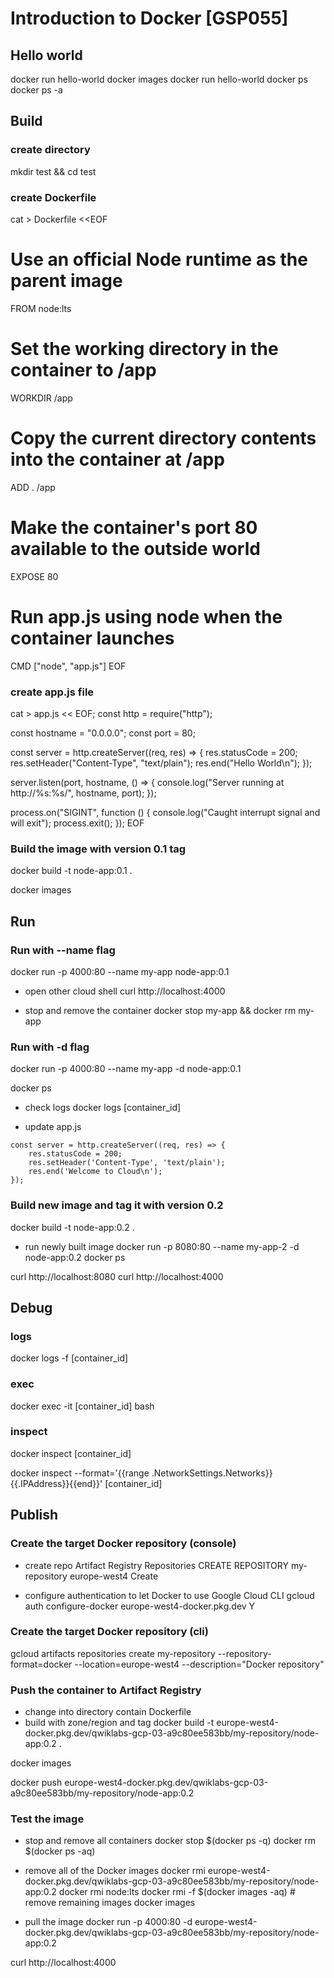 # Introduction to Docker [GSP055]
## Hello world
docker run hello-world
docker images
docker run hello-world
docker ps
docker ps -a

## Build
### create directory
mkdir test && cd test

### create Dockerfile

cat > Dockerfile <<EOF
# Use an official Node runtime as the parent image
FROM node:lts

# Set the working directory in the container to /app
WORKDIR /app

# Copy the current directory contents into the container at /app
ADD . /app

# Make the container's port 80 available to the outside world
EXPOSE 80

# Run app.js using node when the container launches
CMD ["node", "app.js"]
EOF

### create app.js file
cat > app.js << EOF;
const http = require("http");

const hostname = "0.0.0.0";
const port = 80;

const server = http.createServer((req, res) => {
	res.statusCode = 200;
	res.setHeader("Content-Type", "text/plain");
	res.end("Hello World\n");
});

server.listen(port, hostname, () => {
	console.log("Server running at http://%s:%s/", hostname, port);
});

process.on("SIGINT", function () {
	console.log("Caught interrupt signal and will exit");
	process.exit();
});
EOF

### Build the image with version 0.1 tag
docker build -t node-app:0.1 .

docker images

## Run
### Run with --name flag
docker run -p 4000:80 --name my-app node-app:0.1

- open other cloud shell
curl http://localhost:4000

- stop and remove the container
docker stop my-app && docker rm my-app

### Run with -d flag
docker run -p 4000:80 --name my-app -d node-app:0.1

docker ps

- check logs
docker logs [container_id]

- update app.js
```
const server = http.createServer((req, res) => {
    res.statusCode = 200;
    res.setHeader('Content-Type', 'text/plain');
    res.end('Welcome to Cloud\n');
});
```

### Build new image and tag it with version 0.2
docker build -t node-app:0.2 .

- run newly built image
docker run -p 8080:80 --name my-app-2 -d node-app:0.2
docker ps

curl http://localhost:8080
curl http://localhost:4000

## Debug
### logs
docker logs -f [container_id]

### exec
docker exec -it [container_id] bash

### inspect
docker inspect [container_id]

docker inspect --format='{{range .NetworkSettings.Networks}}{{.IPAddress}}{{end}}' [container_id]

## Publish
### Create the target Docker repository (console)
- create repo
Artifact Registry
Repositories
CREATE REPOSITORY
my-repository
europe-west4
Create

- configure authentication to let Docker to use Google Cloud CLI
gcloud auth configure-docker europe-west4-docker.pkg.dev
Y

### Create the target Docker repository (cli)
gcloud artifacts repositories create my-repository --repository-format=docker --location=europe-west4 --description="Docker repository"

### Push the container to Artifact Registry
- change into directory contain Dockerfile
- build with zone/region and tag
docker build -t europe-west4-docker.pkg.dev/qwiklabs-gcp-03-a9c80ee583bb/my-repository/node-app:0.2 .

docker images

docker push europe-west4-docker.pkg.dev/qwiklabs-gcp-03-a9c80ee583bb/my-repository/node-app:0.2

### Test the image
- stop and remove all containers
docker stop $(docker ps -q)
docker rm $(docker ps -aq)

- remove all of the Docker images
docker rmi europe-west4-docker.pkg.dev/qwiklabs-gcp-03-a9c80ee583bb/my-repository/node-app:0.2
docker rmi node:lts
docker rmi -f $(docker images -aq) # remove remaining images
docker images

- pull the image
docker run -p 4000:80 -d europe-west4-docker.pkg.dev/qwiklabs-gcp-03-a9c80ee583bb/my-repository/node-app:0.2

curl http://localhost:4000